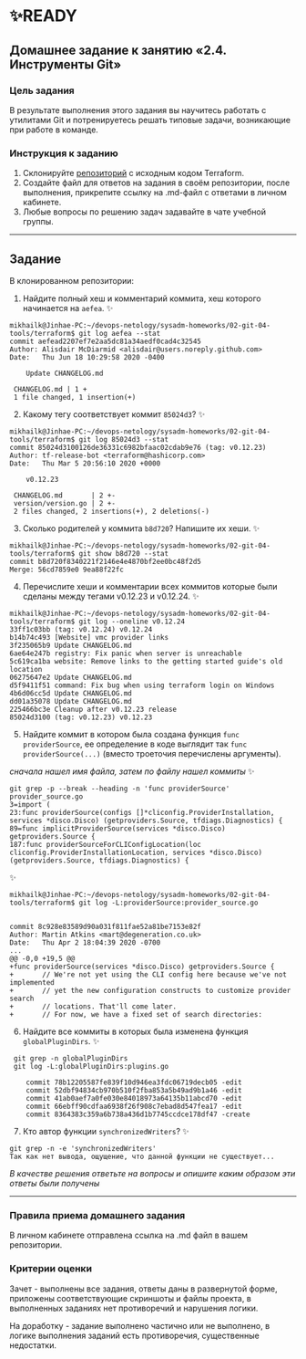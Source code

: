 # ✨READY

## Домашнее задание к занятию «2.4. Инструменты Git»

### Цель задания

В результате выполнения этого задания вы научитесь работать с утилитами Git и  потренируетесь решать типовые задачи, возникающие при работе в команде. 

### Инструкция к заданию

1. Склонируйте [репозиторий](https://github.com/hashicorp/terraform) с исходным кодом Terraform.
2. Создайте файл для ответов на задания в своём репозитории, после выполнения, прикрепите ссылку на .md-файл с ответами в личном кабинете.
3. Любые вопросы по решению задач задавайте в чате учебной группы.

------

## Задание

В клонированном репозитории:

1. Найдите полный хеш и комментарий коммита, хеш которого начинается на `aefea`.
✨
```
mikhailk@Jinhae-PC:~/devops-netology/sysadm-homeworks/02-git-04-tools/terraform$ git log aefea --stat
commit aefead2207ef7e2aa5dc81a34aedf0cad4c32545
Author: Alisdair McDiarmid <alisdair@users.noreply.github.com>
Date:   Thu Jun 18 10:29:58 2020 -0400

    Update CHANGELOG.md

 CHANGELOG.md | 1 +
 1 file changed, 1 insertion(+)
```

2. Какому тегу соответствует коммит `85024d3`?
✨
```
mikhailk@Jinhae-PC:~/devops-netology/sysadm-homeworks/02-git-04-tools/terraform$ git log 85024d3 --stat
commit 85024d3100126de36331c6982bfaac02cdab9e76 (tag: v0.12.23)
Author: tf-release-bot <terraform@hashicorp.com>
Date:   Thu Mar 5 20:56:10 2020 +0000

    v0.12.23

 CHANGELOG.md       | 2 +-
 version/version.go | 2 +-
 2 files changed, 2 insertions(+), 2 deletions(-)
```

3. Сколько родителей у коммита `b8d720`? Напишите их хеши.
✨
```
mikhailk@Jinhae-PC:~/devops-netology/sysadm-homeworks/02-git-04-tools/terraform$ git show b8d720 --stat
commit b8d720f8340221f2146e4e4870bf2ee0bc48f2d5
Merge: 56cd7859e0 9ea88f22fc
```

4. Перечислите хеши и комментарии всех коммитов которые были сделаны между тегами  v0.12.23 и v0.12.24.
✨
```
mikhailk@Jinhae-PC:~/devops-netology/sysadm-homeworks/02-git-04-tools/terraform$ git log --oneline v0.12.24
33ff1c03bb (tag: v0.12.24) v0.12.24
b14b74c493 [Website] vmc provider links
3f235065b9 Update CHANGELOG.md
6ae64e247b registry: Fix panic when server is unreachable
5c619ca1ba website: Remove links to the getting started guide's old location
06275647e2 Update CHANGELOG.md
d5f9411f51 command: Fix bug when using terraform login on Windows
4b6d06cc5d Update CHANGELOG.md
dd01a35078 Update CHANGELOG.md
225466bc3e Cleanup after v0.12.23 release
85024d3100 (tag: v0.12.23) v0.12.23
```

5. Найдите коммит в котором была создана функция `func providerSource`, ее определение в коде выглядит 
так `func providerSource(...)` (вместо троеточия перечислены аргументы).

*сначала нашел имя файла, затем по файлу нашел коммиты*
✨
```
git grep -p --break --heading -n 'func providerSource'
provider_source.go
3=import (
23:func providerSource(configs []*cliconfig.ProviderInstallation, services *disco.Disco) (getproviders.Source, tfdiags.Diagnostics) {
89=func implicitProviderSource(services *disco.Disco) getproviders.Source {
187:func providerSourceForCLIConfigLocation(loc cliconfig.ProviderInstallationLocation, services *disco.Disco) (getproviders.Source, tfdiags.Diagnostics) {
```

✨
```
mikhailk@Jinhae-PC:~/devops-netology/sysadm-homeworks/02-git-04-tools/terraform$ git log -L:providerSource:provider_source.go


commit 8c928e83589d90a031f811fae52a81be7153e82f
Author: Martin Atkins <mart@degeneration.co.uk>
Date:   Thu Apr 2 18:04:39 2020 -0700
...
@@ -0,0 +19,5 @@
+func providerSource(services *disco.Disco) getproviders.Source {
+       // We're not yet using the CLI config here because we've not implemented
+       // yet the new configuration constructs to customize provider search
+       // locations. That'll come later.
+       // For now, we have a fixed set of search directories:
```

6. Найдите все коммиты в которых была изменена функция `globalPluginDirs`.
✨
```
 git grep -n globalPluginDirs
 git log -L:globalPluginDirs:plugins.go
```
```
	commit 78b12205587fe839f10d946ea3fdc06719decb05	-edit
	commit 52dbf94834cb970b510f2fba853a5b49ad9b1a46	-edit 
	commit 41ab0aef7a0fe030e84018973a64135b11abcd70	-edit
	commit 66ebff90cdfaa6938f26f908c7ebad8d547fea17 -edit
	commit 8364383c359a6b738a436d1b7745ccdce178df47	-create
```

7. Кто автор функции `synchronizedWriters`? 
✨
```
git grep -n -e 'synchronizedWriters'
Так как нет вывода, ощущение, что данной функции не существует...
```
*В качестве решения ответьте на вопросы и опишите каким образом эти ответы были получены*

---

### Правила приема домашнего задания

В личном кабинете отправлена ссылка на .md файл в вашем репозитории.

### Критерии оценки

Зачет - выполнены все задания, ответы даны в развернутой форме, приложены соответствующие скриншоты и файлы проекта, в выполненных заданиях нет противоречий и нарушения логики.

На доработку - задание выполнено частично или не выполнено, в логике выполнения заданий есть противоречия, существенные недостатки. 
